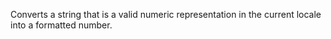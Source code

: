 Converts a string that is a valid numeric representation in
        the current locale into a formatted number.